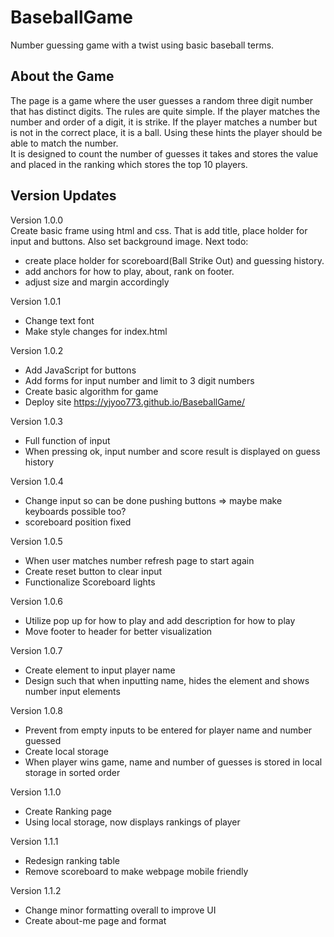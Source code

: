 # BaseballGame
Number guessing game with a twist using basic baseball terms.

## About the Game
The page is a game where the user guesses a random three digit number that has distinct digits. The rules are quite simple. If the player matches the number and order of a digit, it is strike. If the player matches a number but is not in the correct place, it is a ball. Using these hints the player should be able to match the number.  
It is designed to count the number of guesses it takes and stores the value and placed in the ranking which stores the top 10 players.  

## Version Updates
Version 1.0.0  
Create basic frame using html and css. 
That is add title, place holder for input and buttons. Also set background image.
Next todo:
- create place holder for scoreboard(Ball Strike Out) and guessing history.
- add anchors for how to play, about, rank on footer.
- adjust size and margin accordingly

Version 1.0.1
- Change text font
- Make style changes for index.html

Version 1.0.2
- Add JavaScript for buttons
- Add forms for input number and limit to 3 digit numbers
- Create basic algorithm for game
- Deploy site https://yjyoo773.github.io/BaseballGame/

Version 1.0.3
- Full function of input
- When pressing ok, input number and score result is displayed on guess history

Version 1.0.4
- Change input so can be done pushing buttons => maybe make keyboards possible too?
- scoreboard position fixed

Version 1.0.5
- When user matches number refresh page to start again
- Create reset button to clear input
- Functionalize Scoreboard lights

Version 1.0.6
- Utilize pop up for how to play and add description for how to play
- Move footer to header for better visualization

Version 1.0.7
- Create element to input player name
- Design such that when inputting name, hides the element and shows number input elements

Version 1.0.8
- Prevent from empty inputs to be entered for player name and number guessed
- Create local storage
- When player wins game, name and number of guesses is stored in local storage in sorted order

Version 1.1.0
- Create Ranking page
- Using local storage, now displays rankings of player

Version 1.1.1
- Redesign ranking table
- Remove scoreboard to make webpage mobile friendly

Version 1.1.2
- Change minor formatting overall to improve UI
- Create about-me page and format 
